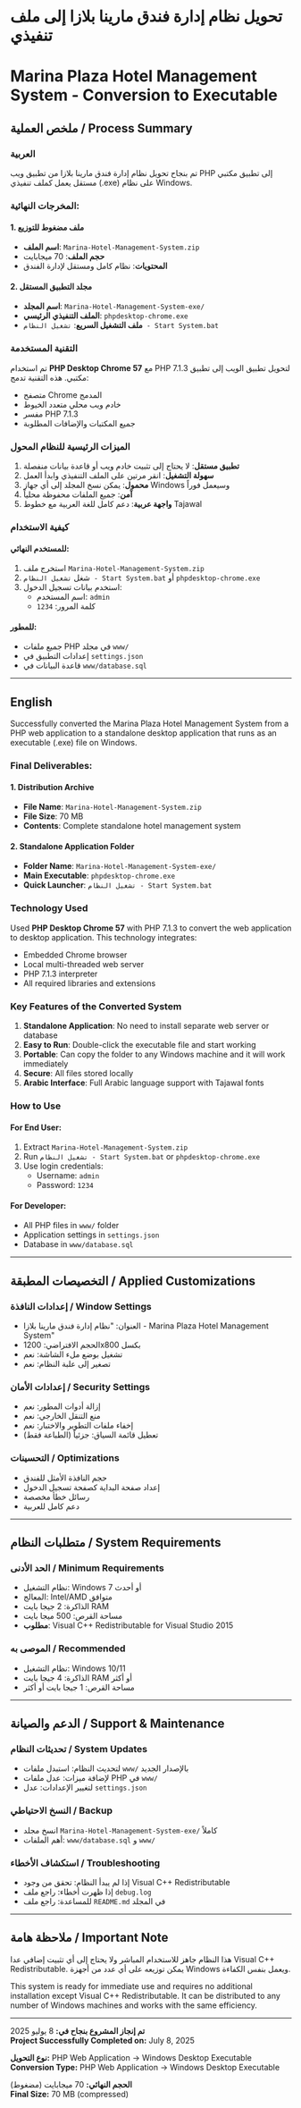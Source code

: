 # تحويل نظام إدارة فندق مارينا بلازا إلى ملف تنفيذي
# Marina Plaza Hotel Management System - Conversion to Executable

## ملخص العملية / Process Summary

### العربية

تم بنجاح تحويل نظام إدارة فندق مارينا بلازا من تطبيق ويب PHP إلى تطبيق مكتبي مستقل يعمل كملف تنفيذي (.exe) على نظام Windows.

### المخرجات النهائية:

#### 1. ملف مضغوط للتوزيع
- **اسم الملف**: `Marina-Hotel-Management-System.zip`
- **حجم الملف**: 70 ميجابايت
- **المحتويات**: نظام كامل ومستقل لإدارة الفندق

#### 2. مجلد التطبيق المستقل
- **اسم المجلد**: `Marina-Hotel-Management-System-exe/`
- **الملف التنفيذي الرئيسي**: `phpdesktop-chrome.exe`
- **ملف التشغيل السريع**: `تشغيل النظام - Start System.bat`

### التقنية المستخدمة

تم استخدام **PHP Desktop Chrome 57** مع PHP 7.1.3 لتحويل تطبيق الويب إلى تطبيق مكتبي. هذه التقنية تدمج:
- متصفح Chrome المدمج
- خادم ويب محلي متعدد الخيوط
- مفسر PHP 7.1.3
- جميع المكتبات والإضافات المطلوبة

### الميزات الرئيسية للنظام المحول

1. **تطبيق مستقل**: لا يحتاج إلى تثبيت خادم ويب أو قاعدة بيانات منفصلة
2. **سهولة التشغيل**: انقر مرتين على الملف التنفيذي وابدأ العمل
3. **محمول**: يمكن نسخ المجلد إلى أي جهاز Windows وسيعمل فوراً
4. **آمن**: جميع الملفات محفوظة محلياً
5. **واجهة عربية**: دعم كامل للغة العربية مع خطوط Tajawal

### كيفية الاستخدام

#### للمستخدم النهائي:
1. استخرج ملف `Marina-Hotel-Management-System.zip`
2. شغل `تشغيل النظام - Start System.bat` أو `phpdesktop-chrome.exe`
3. استخدم بيانات تسجيل الدخول:
   - اسم المستخدم: `admin`
   - كلمة المرور: `1234`

#### للمطور:
- جميع ملفات PHP في مجلد `www/`
- إعدادات التطبيق في `settings.json`
- قاعدة البيانات في `www/database.sql`

---

## English

Successfully converted the Marina Plaza Hotel Management System from a PHP web application to a standalone desktop application that runs as an executable (.exe) file on Windows.

### Final Deliverables:

#### 1. Distribution Archive
- **File Name**: `Marina-Hotel-Management-System.zip`
- **File Size**: 70 MB
- **Contents**: Complete standalone hotel management system

#### 2. Standalone Application Folder
- **Folder Name**: `Marina-Hotel-Management-System-exe/`
- **Main Executable**: `phpdesktop-chrome.exe`
- **Quick Launcher**: `تشغيل النظام - Start System.bat`

### Technology Used

Used **PHP Desktop Chrome 57** with PHP 7.1.3 to convert the web application to desktop application. This technology integrates:
- Embedded Chrome browser
- Local multi-threaded web server
- PHP 7.1.3 interpreter
- All required libraries and extensions

### Key Features of the Converted System

1. **Standalone Application**: No need to install separate web server or database
2. **Easy to Run**: Double-click the executable file and start working
3. **Portable**: Can copy the folder to any Windows machine and it will work immediately
4. **Secure**: All files stored locally
5. **Arabic Interface**: Full Arabic language support with Tajawal fonts

### How to Use

#### For End User:
1. Extract `Marina-Hotel-Management-System.zip`
2. Run `تشغيل النظام - Start System.bat` or `phpdesktop-chrome.exe`
3. Use login credentials:
   - Username: `admin`
   - Password: `1234`

#### For Developer:
- All PHP files in `www/` folder
- Application settings in `settings.json`
- Database in `www/database.sql`

---

## التخصيصات المطبقة / Applied Customizations

### إعدادات النافذة / Window Settings
- العنوان: "نظام إدارة فندق مارينا بلازا - Marina Plaza Hotel Management System"
- الحجم الافتراضي: 1200x800 بكسل
- تشغيل بوضع ملء الشاشة: نعم
- تصغير إلى علبة النظام: نعم

### إعدادات الأمان / Security Settings
- إزالة أدوات المطور: نعم
- منع التنقل الخارجي: نعم
- إخفاء ملفات التطوير والاختبار: نعم
- تعطيل قائمة السياق: جزئياً (الطباعة فقط)

### التحسينات / Optimizations
- حجم النافذة الأمثل للفندق
- إعداد صفحة البداية كصفحة تسجيل الدخول
- رسائل خطأ مخصصة
- دعم كامل للعربية

---

## متطلبات النظام / System Requirements

### الحد الأدنى / Minimum Requirements
- نظام التشغيل: Windows 7 أو أحدث
- المعالج: Intel/AMD متوافق
- الذاكرة: 2 جيجا بايت RAM
- مساحة القرص: 500 ميجا بايت
- **مطلوب**: Visual C++ Redistributable for Visual Studio 2015

### الموصى به / Recommended
- نظام التشغيل: Windows 10/11
- الذاكرة: 4 جيجا بايت RAM أو أكثر
- مساحة القرص: 1 جيجا بايت أو أكثر

---

## الدعم والصيانة / Support & Maintenance

### تحديثات النظام / System Updates
- لتحديث النظام: استبدل ملفات `www/` بالإصدار الجديد
- لإضافة ميزات: عدل ملفات PHP في `www/`
- لتغيير الإعدادات: عدل `settings.json`

### النسخ الاحتياطي / Backup
- انسخ مجلد `Marina-Hotel-Management-System-exe/` كاملاً
- أهم الملفات: `www/database.sql` و `www/`

### استكشاف الأخطاء / Troubleshooting
- إذا لم يبدأ النظام: تحقق من وجود Visual C++ Redistributable
- إذا ظهرت أخطاء: راجع ملف `debug.log`
- للمساعدة: راجع ملف `README.md` في المجلد

---

## ملاحظة هامة / Important Note

هذا النظام جاهز للاستخدام المباشر ولا يحتاج إلى أي تثبيت إضافي عدا Visual C++ Redistributable. يمكن توزيعه على أي عدد من أجهزة Windows ويعمل بنفس الكفاءة.

This system is ready for immediate use and requires no additional installation except Visual C++ Redistributable. It can be distributed to any number of Windows machines and works with the same efficiency.

---

**تم إنجاز المشروع بنجاح في:** 8 يوليو 2025  
**Project Successfully Completed on:** July 8, 2025

**نوع التحويل:** PHP Web Application → Windows Desktop Executable  
**Conversion Type:** PHP Web Application → Windows Desktop Executable

**الحجم النهائي:** 70 ميجابايت (مضغوط)  
**Final Size:** 70 MB (compressed)